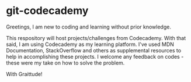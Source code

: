 # git-codecademy

Greetings, I am new to coding and learning without prior knowledge. 

This respository will host projects/challenges from Codecademy. With that said, I am using Codecademy as my learning platform. I've used MDN Documentation, StackOverflow and others as supplemental resources to help in accomplishing these projects. I welcome any feedback on codes - these were my take on how to solve the problem. 

With Graittude!
